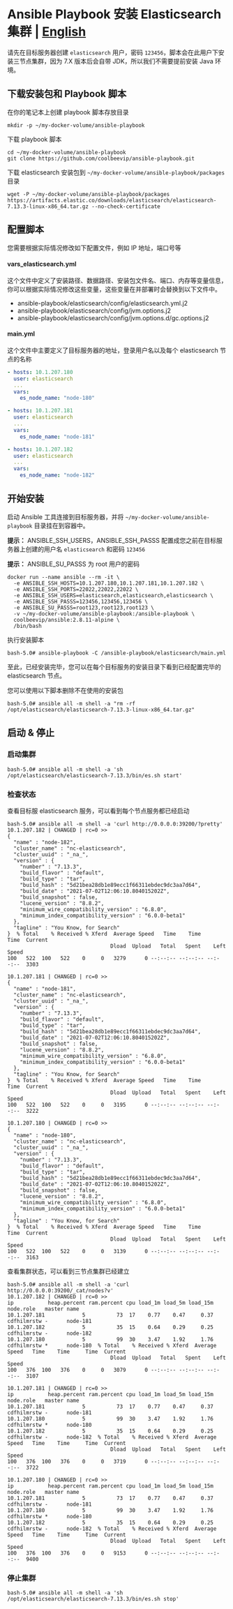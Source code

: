 # Ansible Playbook 安装 Elasticsearch 集群 | [English](README.md)

请先在目标服务器创建 `elasticsearch` 用户，密码 `123456`，脚本会在此用户下安装三节点集群，因为 7.X 版本后会自带 JDK，所以我们不需要提前安装 Java 环境。

## 下载安装包和 Playbook 脚本

在你的笔记本上创建 playbook 脚本存放目录

```shell
mkdir -p ~/my-docker-volume/ansible-playbook
```

下载 playbook 脚本

```shell
cd ~/my-docker-volume/ansible-playbook
git clone https://github.com/coolbeevip/ansible-playbook.git
```

下载 elasticsearch 安装包到 `~/my-docker-volume/ansible-playbook/packages` 目录

```shell
wget -P ~/my-docker-volume/ansible-playbook/packages https://artifacts.elastic.co/downloads/elasticsearch/elasticsearch-7.13.3-linux-x86_64.tar.gz --no-check-certificate
```

## 配置脚本

您需要根据实际情况修改如下配置文件，例如 IP 地址，端口号等

#### vars_elasticsearch.yml

这个文件中定义了安装路径、数据路径、安装包文件名、端口、内存等变量信息，你可以根据实际情况修改这些变量，这些变量在并部署时会替换到以下文件中。

* ansible-playbook/elasticsearch/config/elasticsearch.yml.j2
* ansible-playbook/elasticsearch/config/jvm.options.j2
* ansible-playbook/elasticsearch/config/jvm.options.d/gc.options.j2

#### main.yml

这个文件中主要定义了目标服务器的地址，登录用户名以及每个 elasticsearch 节点的名称

```yaml
- hosts: 10.1.207.180
  user: elasticsearch
  ...
  vars:
    es_node_name: "node-180"

- hosts: 10.1.207.181
  user: elasticsearch
  ...
  vars:
    es_node_name: "node-181"

- hosts: 10.1.207.182
  user: elasticsearch
  ...
  vars:
    es_node_name: "node-182"
```

## 开始安装

启动 Ansible 工具连接到目标服务器，并将 `~/my-docker-volume/ansible-playbook` 目录挂在到容器中。

**提示：** ANSIBLE_SSH_USERS，ANSIBLE_SSH_PASSS 配置成您之前在目标服务器上创建的用户名 `elasticsearch` 和密码 `123456`

**提示：** ANSIBLE_SU_PASSS 为 root 用户的密码

```shell
docker run --name ansible --rm -it \
  -e ANSIBLE_SSH_HOSTS=10.1.207.180,10.1.207.181,10.1.207.182 \
  -e ANSIBLE_SSH_PORTS=22022,22022,22022 \
  -e ANSIBLE_SSH_USERS=elasticsearch,elasticsearch,elasticsearch \
  -e ANSIBLE_SSH_PASSS=123456,123456,123456 \
  -e ANSIBLE_SU_PASSS=root123,root123,root123 \
  -v ~/my-docker-volume/ansible-playbook:/ansible-playbook \
  coolbeevip/ansible:2.8.11-alpine \
  /bin/bash
```

执行安装脚本

```shell
bash-5.0# ansible-playbook -C /ansible-playbook/elasticsearch/main.yml
```

至此，已经安装完毕，您可以在每个目标服务的安装目录下看到已经配置完毕的 elasticsearch 节点。

您可以使用以下脚本删除不在使用的安装包

```shell
bash-5.0# ansible all -m shell -a "rm -rf /opt/elasticsearch/elasticsearch-7.13.3-linux-x86_64.tar.gz"
```

## 启动 & 停止

### 启动集群

```shell
bash-5.0# ansible all -m shell -a 'sh /opt/elasticsearch/elasticsearch-7.13.3/bin/es.sh start'
```

### 检查状态

查看目标服 elasticsearch 服务，可以看到每个节点服务都已经启动

```shell
bash-5.0# ansible all -m shell -a 'curl http://0.0.0.0:39200/?pretty'
10.1.207.182 | CHANGED | rc=0 >>
{
  "name" : "node-182",
  "cluster_name" : "nc-elasticsearch",
  "cluster_uuid" : "_na_",
  "version" : {
    "number" : "7.13.3",
    "build_flavor" : "default",
    "build_type" : "tar",
    "build_hash" : "5d21bea28db1e89ecc1f66311ebdec9dc3aa7d64",
    "build_date" : "2021-07-02T12:06:10.804015202Z",
    "build_snapshot" : false,
    "lucene_version" : "8.8.2",
    "minimum_wire_compatibility_version" : "6.8.0",
    "minimum_index_compatibility_version" : "6.0.0-beta1"
  },
  "tagline" : "You Know, for Search"
}  % Total    % Received % Xferd  Average Speed   Time    Time     Time  Current
                                 Dload  Upload   Total   Spent    Left  Speed
100   522  100   522    0     0   3279      0 --:--:-- --:--:-- --:--:--  3303

10.1.207.181 | CHANGED | rc=0 >>
{
  "name" : "node-181",
  "cluster_name" : "nc-elasticsearch",
  "cluster_uuid" : "_na_",
  "version" : {
    "number" : "7.13.3",
    "build_flavor" : "default",
    "build_type" : "tar",
    "build_hash" : "5d21bea28db1e89ecc1f66311ebdec9dc3aa7d64",
    "build_date" : "2021-07-02T12:06:10.804015202Z",
    "build_snapshot" : false,
    "lucene_version" : "8.8.2",
    "minimum_wire_compatibility_version" : "6.8.0",
    "minimum_index_compatibility_version" : "6.0.0-beta1"
  },
  "tagline" : "You Know, for Search"
}  % Total    % Received % Xferd  Average Speed   Time    Time     Time  Current
                                 Dload  Upload   Total   Spent    Left  Speed
100   522  100   522    0     0   3195      0 --:--:-- --:--:-- --:--:--  3222

10.1.207.180 | CHANGED | rc=0 >>
{
  "name" : "node-180",
  "cluster_name" : "nc-elasticsearch",
  "cluster_uuid" : "_na_",
  "version" : {
    "number" : "7.13.3",
    "build_flavor" : "default",
    "build_type" : "tar",
    "build_hash" : "5d21bea28db1e89ecc1f66311ebdec9dc3aa7d64",
    "build_date" : "2021-07-02T12:06:10.804015202Z",
    "build_snapshot" : false,
    "lucene_version" : "8.8.2",
    "minimum_wire_compatibility_version" : "6.8.0",
    "minimum_index_compatibility_version" : "6.0.0-beta1"
  },
  "tagline" : "You Know, for Search"
}  % Total    % Received % Xferd  Average Speed   Time    Time     Time  Current
                                 Dload  Upload   Total   Spent    Left  Speed
100   522  100   522    0     0   3139      0 --:--:-- --:--:-- --:--:--  3163
```

查看集群状态，可以看到三节点集群已经建立

```shell
bash-5.0# ansible all -m shell -a 'curl http://0.0.0.0:39200/_cat/nodes?v'
10.1.207.182 | CHANGED | rc=0 >>
ip           heap.percent ram.percent cpu load_1m load_5m load_15m node.role   master name
10.1.207.181            5          73  17    0.77    0.47     0.37 cdfhilmrstw -      node-181
10.1.207.182            5          35  15    0.64    0.29     0.25 cdfhilmrstw -      node-182
10.1.207.180            5          99  30    3.47    1.92     1.76 cdfhilmrstw *      node-180  % Total    % Received % Xferd  Average Speed   Time    Time     Time  Current
                                 Dload  Upload   Total   Spent    Left  Speed
100   376  100   376    0     0   3079      0 --:--:-- --:--:-- --:--:--  3107

10.1.207.181 | CHANGED | rc=0 >>
ip           heap.percent ram.percent cpu load_1m load_5m load_15m node.role   master name
10.1.207.181            5          73  17    0.77    0.47     0.37 cdfhilmrstw -      node-181
10.1.207.180            5          99  30    3.47    1.92     1.76 cdfhilmrstw *      node-180
10.1.207.182            5          35  15    0.64    0.29     0.25 cdfhilmrstw -      node-182  % Total    % Received % Xferd  Average Speed   Time    Time     Time  Current
                                 Dload  Upload   Total   Spent    Left  Speed
100   376  100   376    0     0   3719      0 --:--:-- --:--:-- --:--:--  3722

10.1.207.180 | CHANGED | rc=0 >>
ip           heap.percent ram.percent cpu load_1m load_5m load_15m node.role   master name
10.1.207.181            5          73  17    0.77    0.47     0.37 cdfhilmrstw -      node-181
10.1.207.180            5          99  30    3.47    1.92     1.76 cdfhilmrstw *      node-180
10.1.207.182            5          35  15    0.64    0.29     0.25 cdfhilmrstw -      node-182  % Total    % Received % Xferd  Average Speed   Time    Time     Time  Current
                                 Dload  Upload   Total   Spent    Left  Speed
100   376  100   376    0     0   9153      0 --:--:-- --:--:-- --:--:--  9400
```

### 停止集群

```shell
bash-5.0# ansible all -m shell -a 'sh /opt/elasticsearch/elasticsearch-7.13.3/bin/es.sh stop'
```
